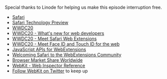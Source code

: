 Special thanks to Linode for helping us make this episode interruption free.

- [Safari](https://www.apple.com/safari/)
- [Safari Technology Preview](https://developer.apple.com/safari/technology-preview/)
- [WWDC20](https://developer.apple.com/wwdc20/)
- [WWDC20 - What's new for web developers](https://developer.apple.com/videos/play/wwdc2020/10663/)
- [WWDC20 - Meet Safari Web Extensions](https://developer.apple.com/videos/play/wwdc2020/10665/)
- [WWDC20 - Meet Face ID and Touch ID for the web](https://developer.apple.com/videos/play/wwdc2020/10670/)
- [JavaScript APIs for WebExtensions](https://developer.mozilla.org/en-US/docs/Mozilla/Add-ons/WebExtensions/API)
- [Welcoming Safari to the WebExtensions Community](https://hacks.mozilla.org/2020/06/welcoming-safari-to-the-webextensions-community/)
- [Browser Market Share Worldwide](https://gs.statcounter.com/browser-market-share)
- [WebKit - Web Inspector Reference](https://webkit.org/web-inspector/)
- [Follow WebKit on Twitter](https://twitter.com/webkit) to keep up